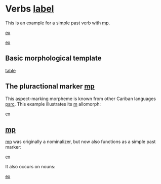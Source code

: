 # Verbs [label](sec:verbs) 

This is an example for a simple past verb with [mp](pstse).

[ex](ctorat-42)

[ex](anfoperso-18)

## Basic morphological template

[table](verb_templ)

## The pluractional marker [mp](plur)
This aspect-marking morpheme is known from other Cariban languages [psrc](mattiola2020pluractional).
This example illustrates its [m](plur2) allomorph:

[ex](ctorat-40)

## [mp](pstjpe)
[mp](pstjpe) was originally a nominalizer, but now also functions as a simple past marker:

[ex](anfoperso-02)

It also occurs on nouns:

[ex](anfoperso-17)
